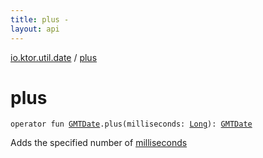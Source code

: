 ```yaml
---
title: plus - 
layout: api
---
```


<div class='api-docs-breadcrumbs'><a href="index.html">io.ktor.util.date</a> / <a href="./plus.html">plus</a></div>

# plus

<div class="signature"><code><span class="keyword">operator</span> <span class="keyword">fun </span><a href="-g-m-t-date/index.html"><span class="identifier">GMTDate</span></a><span class="symbol">.</span><span class="identifier">plus</span><span class="symbol">(</span><span class="parameterName" id="io.ktor.util.date$plus(io.ktor.util.date.GMTDate, kotlin.Long)/milliseconds">milliseconds</span><span class="symbol">:</span>&nbsp;<a href="https://kotlinlang.org/api/latest/jvm/stdlib/kotlin/-long/index.html"><span class="identifier">Long</span></a><span class="symbol">)</span><span class="symbol">: </span><a href="-g-m-t-date/index.html"><span class="identifier">GMTDate</span></a></code></div>

Adds the specified number of <a href="plus.html#io.ktor.util.date$plus(io.ktor.util.date.GMTDate, kotlin.Long)/milliseconds">milliseconds</a>

